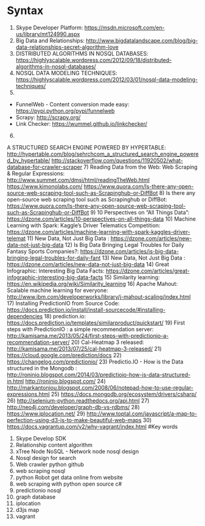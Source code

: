 # Syntax
1) Skype Developer Platform: https://msdn.microsoft.com/en-us/library/mt124990.aspx
2) Big Data and Relationships: http://www.bigdatalandscape.com/blog/big-data-relationships-secret-algorithm-love
3) DISTRIBUTED ALGORITHMS IN NOSQL DATABASES: https://highlyscalable.wordpress.com/2012/09/18/distributed-algorithms-in-nosql-databases/
4) NOSQL DATA MODELING TECHNIQUES: https://highlyscalable.wordpress.com/2012/03/01/nosql-data-modeling-techniques/
5) 
- FunnelWeb - Content conversion made easy: https://pypi.python.org/pypi/funnelweb
- Scrapy: http://scrapy.org/
- Link Checker: https://wummel.github.io/linkchecker/
6) 
A STRUCTURED SEARCH ENGINE POWERED BY HYPERTABLE: http://hypertable.com/blog/sehrchcom_a_structured_search_engine_powered_by_hypertable/
http://stackoverflow.com/questions/11920502/what-database-for-crawler-scraper
7) Reading Data from the Web: Web Scraping & Regular Expressions: http://www.summet.com/dmsi/html/readingTheWeb.html
https://www.kimonolabs.com/
https://www.quora.com/Is-there-any-open-source-web-scraping-tool-such-as-Scrapinghub-or-DiffBot
8) Is there any open-source web scraping tool such as Scrapinghub or DiffBot: https://www.quora.com/Is-there-any-open-source-web-scraping-tool-such-as-Scrapinghub-or-DiffBot
9) 10 Perspectives on “All Things Data”: https://dzone.com/articles/10-perspectives-on-all-things-data
10) Machine Learning with Spark: Kaggle’s Driver Telematics Competition: https://dzone.com/articles/machine-learning-with-spark-kaggles-driver-telemat
11) New Data, Not Just Big Data : https://dzone.com/articles/new-data-not-just-big-data
12) Is Big Data Bringing Legal Troubles for Daily Fantasy Sports Companies?: https://dzone.com/articles/is-big-data-bringing-legal-troubles-for-daily-fant
13) New Data, Not Just Big Data : https://dzone.com/articles/new-data-not-just-big-data
14) Great Infographic: Interesting Big Data Facts: https://dzone.com/articles/great-infographic-interesting-big-data-facts
15) Similarity learning: https://en.wikipedia.org/wiki/Similarity_learning
16) Apache Mahout: Scalable machine learning for everyone: http://www.ibm.com/developerworks/library/j-mahout-scaling/index.html
17) Installing PredictionIO from Source Code: https://docs.prediction.io/install/install-sourcecode/#installing-dependencies
18) prediction.io: https://docs.prediction.io/templates/similarproduct/quickstart/
19) First steps with PredictionIO : a simple recommendation server: http://kamisama.me/2013/05/24/first-steps-with-predictionio-a-recommendation-server/
20) Cal-Heatmap 3 released: http://kamisama.me/2013/07/25/cal-heatmap-3-released/
21) https://cloud.google.com/prediction/docs
22) https://changelog.com/predictionio/
23) Predictio.IO - How is the Data structured in the Mongodb : http://roninio.blogspot.com/2014/03/predictioio-how-is-data-structured-in.html
http://roninio.blogspot.com/
24) http://markantoniou.blogspot.com/2008/06/notepad-how-to-use-regular-expressions.html
25) https://docs.mongodb.org/ecosystem/drivers/csharp/
26) http://selenium-python.readthedocs.org/api.html
27) http://neo4j.com/developer/graph-db-vs-rdbms/
28) https://www.iplocation.net/
29) http://www.toptal.com/javascript/a-map-to-perfection-using-d3-js-to-make-beautiful-web-maps
30) https://docs.vagrantup.com/v2/why-vagrant/index.html
#Key words
1) Skype Develop SDK
2) Relationship content algorithm
3) xTree Node NoSQL - Network node nosql design
4) Nosql design for search
5) Web crawler python github
6) web scraping nosql
7) python Robot get data online from website
8) web scraping with python open source c#
9) predictionio nosql
10) graph database
11) iplocation
12) d3js map
13) vagrant
